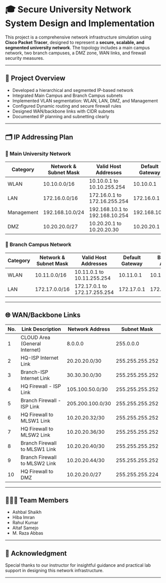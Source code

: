 # 🎓 Secure University Network System Design and Implementation

This project is a comprehensive network infrastructure simulation using **Cisco Packet Tracer**, designed to represent a **secure, scalable, and segmented university network**. The topology includes a main campus network, two branch campuses, a DMZ zone, WAN links, and firewall security measures.

---

## 🧠 Project Overview

- Developed a hierarchical and segmented IP-based network
- Integrated Main Campus and Branch Campus subnets
- Implemented VLAN segmentation: WLAN, LAN, DMZ, and Management
- Configured Dynamic routing and secure firewall rules
- Designed WAN/backbone links with CIDR subnets
- Documented IP planning and subnetting clearly

---

## 🗂️ IP Addressing Plan

### 🏫 Main University Network

| Category   | Network & Subnet Mask | Valid Host Addresses              | Default Gateway | Broadcast Address   |
|------------|------------------------|-----------------------------------|------------------|----------------------|
| WLAN       | 10.10.0.0/16           | 10.10.0.1 to 10.10.255.254        | 10.10.0.1        | 10.10.255.255        |
| LAN        | 172.16.0.0/16          | 172.16.0.1 to 172.16.255.254      | 172.16.0.1       | 172.16.255.255       |
| Management | 192.168.10.0/24        | 192.168.10.1 to 192.168.10.254    | 192.168.10.1     | 192.168.10.255       |
| DMZ        | 10.20.20.0/27          | 10.20.20.1 to 10.20.20.30         | 10.20.20.1       | 10.20.20.31          |

### 🏢 Branch Campus Network

| Category | Network & Subnet Mask | Valid Host Addresses               | Default Gateway | Broadcast Address    |
|----------|------------------------|------------------------------------|------------------|-----------------------|
| WLAN     | 10.11.0.0/16           | 10.11.0.1 to 10.11.255.254         | 10.11.0.1        | 10.11.255.255         |
| LAN      | 172.17.0.0/16          | 172.17.0.1 to 172.17.255.254       | 172.17.0.1       | 172.17.255.255        |

---

## 🌐 WAN/Backbone Links

| No. | Link Description                   | Network Address     | Subnet Mask         |
|-----|------------------------------------|----------------------|----------------------|
| 1   | CLOUD Area (General Internet)      | 8.0.0.0              | 255.0.0.0            |
| 2   | HQ-ISP Internet Link               | 20.20.20.0/30        | 255.255.255.252      |
| 3   | Branch-ISP Internet Link           | 30.30.30.0/30        | 255.255.255.252      |
| 4   | HQ Firewall - ISP Link             | 105.100.50.0/30      | 255.255.255.252      |
| 5   | Branch Firewall - ISP Link         | 205.200.100.0/30     | 255.255.255.252      |
| 6   | HQ Firewall to MLSW1 Link          | 10.20.20.32/30       | 255.255.255.252      |
| 7   | HQ Firewall to MLSW2 Link          | 10.20.20.36/30       | 255.255.255.252      |
| 8   | Branch Firewall to MLSW1 Link      | 10.20.20.40/30       | 255.255.255.252      |
| 9   | Branch Firewall to MLSW2 Link      | 10.20.20.44/30       | 255.255.255.252      |
| 10  | HQ Firewall to DMZ                 | 10.20.20.0/27        | 255.255.255.224      |

---


## 🧑‍🤝‍🧑 Team Members

- Ashbal Shaikh 
- Hiba Imran  
- Rahul Kumar  
- Altaf Samejo  
- M. Raza Abbas  

---



## 🙏 Acknowledgment

Special thanks to our instructor for insightful guidance and practical lab support in designing this network infrastructure.

---


